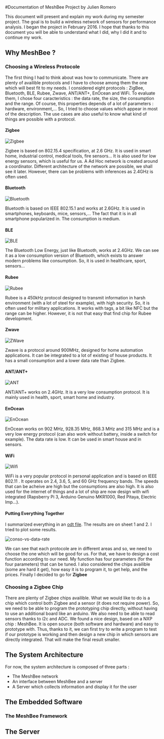 #Documentation of MeshBee Project by Julien Romero

This document will present and explain my work during my semester project. The goal is to build a wireless network of sensors for performance analysis. I began the project in February 2016. I hope that thanks to this document you will be able to understand what I did, why I did it and to continue my work.

## Why MeshBee ?

### Choosing a Wireless Protocole

The first thing I had to think about was how to communicate. There are plenty of availible protocols and I have to choose among them the one which will best fit to my needs. I considered eight protocols : ZigBee, Bluetooth, BLE, Rubee, Zwave, ANT/ANT+, EnOcean and WiFi. To evaluate them, I chose four caracteristics : the data rate, the size,  the consumption and the range. Of course, this properties depends of a lot of parameters : hardware, environment,... So, I tried to choose values which appear in most of the description. The use cases are also useful to know what kind of things are possible with a protocol.

#### Zigbee

![Zigbee](https://raw.githubusercontent.com/Aunsiels/Mesh_Bee/master/doc/Zigbee-logo.jpg) 

Zigbee is based on 802.15.4 specification, at 2.6 GHz. It is used in smart home, industrial control, medical tools, fire sensors... It is also used for low energy sensors, which is useful for us. A Ad Hoc network is created around a coordinator. Different architecture of the network are possible, we shall see it later. However, there can be problems with inferences as 2.4GHz is often used.

#### Bluetooth

![Bluetooth](https://raw.githubusercontent.com/Aunsiels/Mesh_Bee/master/doc/bluetooth.png)

Bluetooth is based on IEEE 802.15.1 and works at 2.6GHz. It is used in smartphones, keyboards, mice, sensors,... The fact that it is in all smartphone popularized in. The consumption is medium.

#### BLE

![BLE](https://raw.githubusercontent.com/Aunsiels/Mesh_Bee/master/doc/Bluetooth_Smart_Logo.svg) 

The Bluetooth Low Energy, just like Bluetooth, works at 2.4GHz. We can see it as a low consumption version of Bluetooth, which exists to answer modern problems like consumption. So, it is used in healthcare, sport, sensors...

#### Rubee

![Rubee](https://raw.githubusercontent.com/Aunsiels/Mesh_Bee/master/doc/rubee-CHR8VIS.png) 

Rubee is a 450kHz protocol designed to transmit information in harsh environment (with a lot of steel for example), with high security. So, it is often used for military applications. It works with tags, a bit like NFC but the range can be higher. However, it is not that easy that find chip for Rubee development.

#### Zwave

![ZWave](https://raw.githubusercontent.com/Aunsiels/Mesh_Bee/master/doc/zwave.png) 

Zwave is a protocol around 900MHz, designed for home automation applications. It can be integrated to a lot of existing of house products. It has a small consumption and a lower data rate than Zigbee.

#### ANT/ANT+

![ANT](https://github.com/Aunsiels/Mesh_Bee/blob/master/doc/ANT-plus-logo.gif)

ANT/ANT+ works on 2.4GHz. It is a very low consumption protocol. It is mainly used in health, sport, smart home and industry.

#### EnOcean

![EnOcean](https://raw.githubusercontent.com/Aunsiels/Mesh_Bee/master/doc/EnOcean.png) 

EnOcean works on 902 MHz, 928.35 MHz, 868.3 MHz and 315 MHz and is a very low energy protocol (can also work without battery, inside a switch for example). The data rate is low. It can be used in smart house and in sensors.

#### WiFi

![Wifi](https://raw.githubusercontent.com/Aunsiels/Mesh_Bee/master/doc/wifi.png) 

WiFi is a very popular protocol in personal application and is based on IEEE 802.11 . It operates on 2.4, 3.6, 5, and 60 GHz frequency bands. The speeds that can be acheive are high but the consumptions are also high. It is also used for the internet of things and a lot of ship are now design with wifi integrated (Rapsberry Pi 3, Arduino Genuino MKR1000, Red Pitaya, Electric Imp...).

#### Putting Everything Together

I summarized everything in an [odt file](https://github.com/Aunsiels/Mesh_Bee/blob/master/doc/semester_project_protocols.ods). The results are on sheet 1 and 2. I tried to plot some results.

![conso-vs-data-rate](https://raw.githubusercontent.com/Aunsiels/Mesh_Bee/master/doc/conso_vs_data_rate.png) 

We can see that each protocole are in different areas and so, we need to choose the one which will be good for us. For that, we have to design a cost function according to our need. My function has four parameters (for the four parameters) that can be tuned. I also considered the chips availible (some are hard it get), how easy it is to program it, to get help, and the prices. Finally I decided to go for **Zigbee**

### Choosing a Zigbee Chip

There are plenty of Zigbee chips availible. What we would like to do is a chip which control both Zigbee and a sensor (it does not require power). So, we need to be able to program the prototyping chip directly, without having to use an additional board like an arduino. We also need to be able to read sensors thanks to i2c and ADC. We found a nice design, based on a NXP chip : MeshBee. It is open source (both software and hardware) and easy to prototype with. Thus, thanks to it, we can first try to write a program to test if our prototype is working and then design a new chip in which sensors are directly integrated. That will make the final result smaller.

## The System Architecture

For now, the system architecture is composed of three parts :

* The MeshBee network
* An interface between MeshBee and a server
* A Server which collects information and display it for the user

## The Embedded Software

### The MeshBee Framework


## The Server